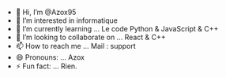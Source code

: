 - 👋 Hi, I’m @Azox95
- 👀 I’m interested in informatique
- 🌱 I’m currently learning ... Le code Python & JavaScript & C++ 
- 💞️ I’m looking to collaborate on ... React & C++
- 📫 How to reach me ... Mail : support
- 😄 Pronouns: ... Azox
- ⚡ Fun fact: ... Rien.

<!---
Azox95/Azox95 is a ✨ special ✨ repository because its `README.md` (this file) appears on your GitHub profile.
You can click the Preview link to take a look at your changes.
--->
